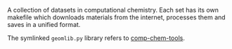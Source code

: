 A collection of datasets in computational chemistry. Each set has its own 
makefile which downloads materials from the internet, processes them and saves 
in a unified format.

The symlinked `geomlib.py` library refers to [comp-chem-tools](https://github.com/azag0/comp-chem-tools).
